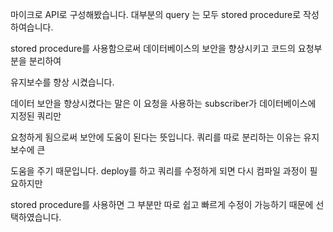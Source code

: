 
마이크로 API로 구성해봤습니다. 대부분의 query 는 모두 stored procedure로 작성하여습니다.

stored procedure를 사용함으로써 데이터베이스의 보안을 향상시키고 코드의 요청부분을 분리하여

유지보수를 향상 시켰습니다. 


데이터 보안을 향상시켰다는 말은 이 요청을 사용하는 subscriber가 데이터베이스에 지정된 쿼리만

요청하게 됨으로써 보안에 도움이 된다는 뜻입니다. 쿼리를 따로 분리하는 이유는 유지보수에 큰 

도움을 주기 때문입니다. deploy를 하고 쿼리를 수정하게 되면 다시 컴파일 과정이 필요하지만 

stored procedure를 사용하면 그 부분만 따로 쉽고 빠르게 수정이 가능하기 때문에 선택하였습니다.



